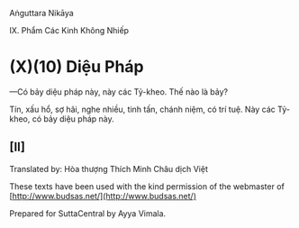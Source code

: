  

Aṅguttara Nikāya

IX. Phẩm Các Kinh Không Nhiếp

# (X)(10) Diệu Pháp

—Có bảy diệu pháp này, này các Tỷ-kheo. Thế nào là bảy?

Tín, xấu hổ, sợ hãi, nghe nhiều, tinh tấn, chánh niệm, có trí tuệ. Này các Tỷ-kheo, có bảy diệu pháp này.

## \[II\]

Translated by: Hòa thượng Thích Minh Châu dịch Việt

These texts have been used with the kind permission of the webmaster of [http://www.budsas.net/](http://www.budsas.net/)

Prepared for SuttaCentral by Ayya Vimala.
